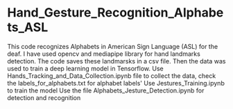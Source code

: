 # Hand_Gesture_Recognition_Alphabets_ASL
This code recognizes Alphabets in American Sign Language (ASL) for the deaf. 
I have used opencv and mediapipe library for hand landmarks detection. 
The code saves these landmarsks in a csv file. 
Then the data was used to train a deep learning model in Tensorflow.
Use Hands_Tracking_and_Data_Collection.ipynb file to collect the data, check the  labels_for_alphabets.txt for alphabet labels'
Use Jestures_Training.ipynb to train the model
Use the file Alphabets_Jesture_Detection.ipynb for detection and recognition
